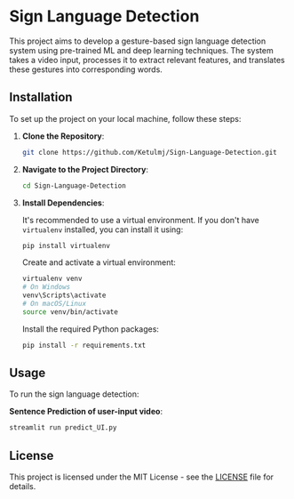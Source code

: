 # Sign Language Detection

This project aims to develop a gesture-based sign language detection system using pre-trained ML and deep learning techniques. The system takes a video input, processes it to extract relevant features, and translates these gestures into corresponding words.

## Installation

To set up the project on your local machine, follow these steps:

1. **Clone the Repository**:

   ```bash
   git clone https://github.com/Ketulmj/Sign-Language-Detection.git
   ```

2. **Navigate to the Project Directory**:

   ```bash
   cd Sign-Language-Detection
   ```

3. **Install Dependencies**:

   It's recommended to use a virtual environment. If you don't have `virtualenv` installed, you can install it using:

   ```bash
   pip install virtualenv
   ```

   Create and activate a virtual environment:

   ```bash
   virtualenv venv
   # On Windows
   venv\Scripts\activate
   # On macOS/Linux
   source venv/bin/activate
   ```

   Install the required Python packages:

   ```bash
   pip install -r requirements.txt
   ```

## Usage

To run the sign language detection:

**Sentence Prediction of user-input video**:

   ```bash
   streamlit run predict_UI.py
   ```

## License

This project is licensed under the MIT License - see the [LICENSE](LICENSE) file for details.
